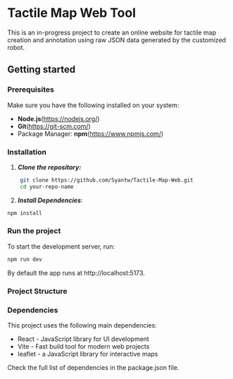 # Tactile Map Web Tool

This is an in-progress project to create an online website for tactile map creation and annotation using raw JSON data generated by the customized robot.

## Getting started

### Prerequisites

Make sure you have the following installed on your system:

- **Node.js**(https://nodejs.org/)
- **Git**(https://git-scm.com/)
- Package Manager: **npm**(https://www.npmjs.com/)

### Installation

1. **_Clone the repository:_**

```sh
    git clone https://github.com/Syantw/Tactile-Map-Web.git
    cd your-repo-name
```

2. **_Install Dependencies_**:

```sh
npm install
```

### Run the project

To start the development server, run:

```sh
npm run dev
```

By default the app runs at http://localhost:5173.

### Project Structure

### Dependencies

This project uses the following main dependencies:

- React - JavaScript library for UI development
- Vite - Fast build tool for modern web projects
- leaflet - a JavaScript library for interactive maps

Check the full list of dependencies in the package.json file.
